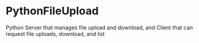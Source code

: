 # PythonFileUpload
Python Server that manages file upload and download, and Client that can request file uploads, download, and list
